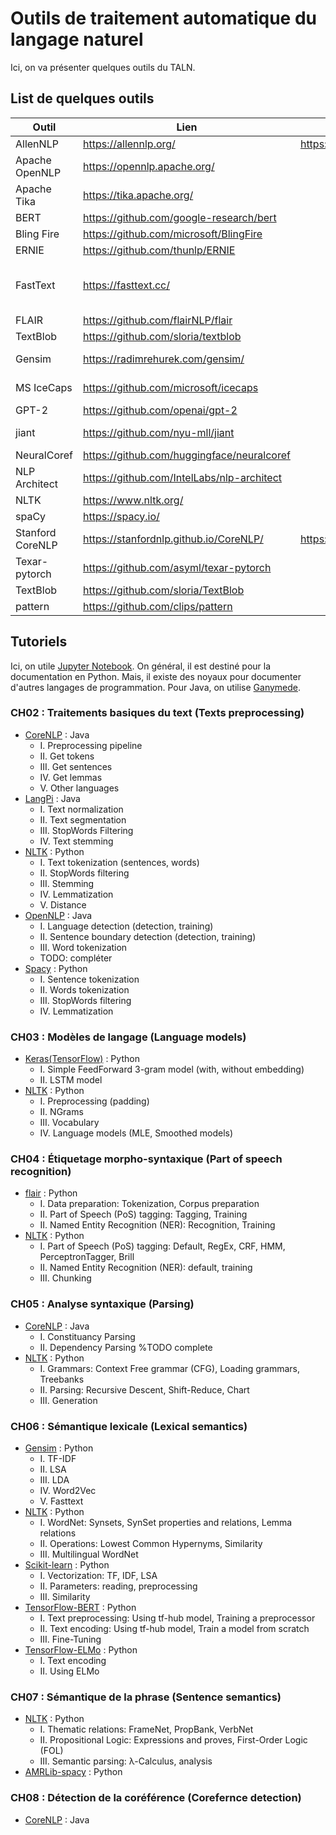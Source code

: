 # Outils de traitement automatique du langage naturel

Ici, on va présenter quelques outils du TALN.

## List de quelques outils

|Outil|Lien|Demo|Langage|Tâches|
|---|---|---|---|---|
|AllenNLP|https://allennlp.org/|https://demo.allennlp.org/|Python| |
|Apache OpenNLP|https://opennlp.apache.org/| |Java| |
|Apache Tika|https://tika.apache.org/| |Java|Text extraction|
|BERT|https://github.com/google-research/bert| |Python|Modele|
|Bling Fire|https://github.com/microsoft/BlingFire| |Multiple (C++)|Preprocessing|
|ERNIE|https://github.com/thunlp/ERNIE| |Python|Modle|
|FastText|https://fasttext.cc/| |Python|Text classification and word representation|
|FLAIR|https://github.com/flairNLP/flair| |Python|NER, PoS|
|TextBlob|https://github.com/sloria/textblob| |Python| |
|Gensim|https://radimrehurek.com/gensim/| |Python|Topic modeling|
|MS IceCaps|https://github.com/microsoft/icecaps| |Python|Conversation agent|
|GPT-2|https://github.com/openai/gpt-2| |Python|Modele|
|jiant|https://github.com/nyu-mll/jiant| |Python|Research tasks|
|NeuralCoref|https://github.com/huggingface/neuralcoref| |Python(Spacy)|CoRef|
|NLP Architect|https://github.com/IntelLabs/nlp-architect| |Python| |
|NLTK|https://www.nltk.org/| |Python| |
|spaCy|https://spacy.io/| |Python| |
|Stanford CoreNLP|https://stanfordnlp.github.io/CoreNLP/|https://corenlp.run/|Java| |
|Texar-pytorch|https://github.com/asyml/texar-pytorch| |Python| |
|TextBlob|https://github.com/sloria/TextBlob| |Python| |
|pattern|https://github.com/clips/pattern| |Python| |

## Tutoriels

Ici, on utile [Jupyter Notebook](https://jupyter.org/).
On général, il est destiné pour la documentation en Python.
Mais, il existe des noyaux pour documenter d'autres langages de programmation.
Pour Java, on utilise [Ganymede](https://github.com/allen-ball/ganymede).

### CH02 : Traitements basiques du text (Texts preprocessing)

- [CoreNLP](CH02/preprocessing_java_CoreNLP.ipynb) : Java
  - I. Preprocessing pipeline
  - II. Get tokens
  - III. Get sentences
  - IV. Get lemmas
  - V. Other languages
- [LangPi](CH02/preprocessing_java_LangPi.ipynb) : Java
  - I. Text normalization
  - II. Text segmentation
  - III. StopWords Filtering
  - IV. Text stemming
- [NLTK](CH02/preprocessing_python_NLTK.ipynb) : Python
  - I. Text tokenization (sentences, words)
  - II. StopWords filtering
  - III. Stemming
  - IV. Lemmatization
  - V. Distance
- [OpenNLP](CH02/preprocessing_java_OpenNLP.ipynb) : Java
  - I. Language detection (detection, training)
  - II. Sentence boundary detection (detection, training)
  - III. Word tokenization
  - TODO: compléter
- [Spacy](CH02/preprocessing_python_Spacy.ipynb) : Python
  - I. Sentence tokenization
  - II. Words tokenization
  - III. StopWords filtering
  - IV. Lemmatization

### CH03 : Modèles de langage (Language models)

- [Keras(TensorFlow)](CH03/models_python_Keras.ipynb) : Python
  - I. Simple FeedForward 3-gram model (with, without embedding)
  - II. LSTM model
- [NLTK](CH03/models_python_NLTK.ipynb) : Python
  - I. Preprocessing (padding)
  - II. NGrams
  - III. Vocabulary
  - IV. Language models (MLE, Smoothed models)
  
### CH04 : Étiquetage morpho-syntaxique (Part of speech recognition)

- [flair](CH04/sequences_python_flair.ipynb) : Python
  - I. Data preparation: Tokenization, Corpus preparation
  - II. Part of Speech (PoS) tagging: Tagging, Training
  - II. Named Entity Recognition (NER): Recognition, Training
- [NLTK](CH04/sequences_python_NLTK.ipynb) : Python
  - I. Part of Speech (PoS) tagging: Default, RegEx, CRF, HMM, PerceptronTagger, Brill
  - II. Named Entity Recognition (NER): default, training
  - III. Chunking

### CH05 : Analyse syntaxique (Parsing)

- [CoreNLP](CH05/parsing_java_CoreNLP.ipynb) : Java
  - I. Constituancy Parsing
  - II. Dependency Parsing %TODO complete
- [NLTK](CH05/parsing_python_NLTK.ipynb) : Python
  - I. Grammars: Context Free grammar (CFG), Loading grammars, Treebanks
  - II. Parsing: Recursive Descent, Shift-Reduce, Chart
  - III. Generation

### CH06 : Sémantique lexicale (Lexical semantics)

- [Gensim](CH06/encoding_python_gensim.ipynb) : Python
  - I. TF-IDF
  - II. LSA
  - III. LDA
  - IV. Word2Vec
  - V. Fasttext
- [NLTK](CH06/encoding_python_NLTK.ipynb) : Python
  - I. WordNet: Synsets, SynSet properties and relations, Lemma relations
  - II. Operations: Lowest Common Hypernyms, Similarity
  - III. Multilingual WordNet
- [Scikit-learn](CH06/encoding_python_sklearn.ipynb) : Python
  - I. Vectorization: TF, IDF, LSA
  - II. Parameters: reading, preprocessing
  - III. Similarity
- [TensorFlow-BERT](CH06/encoding_python_TF_BERT.ipynb) : Python
  - I. Text preprocessing: Using tf-hub model, Training a preprocessor
  - II. Text encoding: Using tf-hub model, Train a model from scratch
  - III. Fine-Tuning
- [TensorFlow-ELMo](CH06/encoding_python_TF_ELMo.ipynb) : Python
  - I. Text encoding
  - II. Using ELMo

### CH07 : Sémantique de la phrase (Sentence semantics)

- [NLTK](CH07/sentsem_python_NLTK.ipynb) : Python
  - I. Thematic relations: FrameNet, PropBank, VerbNet
  - II. Propositional Logic: Expressions and proves, First-Order Logic (FOL)
  - III. Semantic parsing: λ-Calculus, analysis
- [AMRLib-spacy](CH07/sentemn_python_amrlib.ipynb) : Python

### CH08 : Détection de la coréférence (Corefernce detection)

- [CoreNLP](CH08/coref_java_CoreNLP.ipynb) : Java